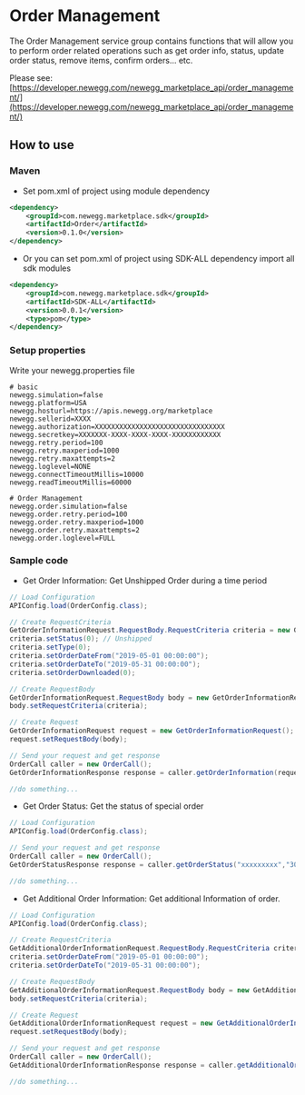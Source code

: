 # Order Management
The Order Management service group contains functions that will allow you to perform order related operations such as get order info, status, update order status, remove items, confirm orders… etc.

Please see: [https://developer.newegg.com/newegg_marketplace_api/order_management/](https://developer.newegg.com/newegg_marketplace_api/order_management/)

## How to use
### Maven
- Set pom.xml of project using module dependency
```xml
<dependency>
    <groupId>com.newegg.marketplace.sdk</groupId>
    <artifactId>Order</artifactId>
    <version>0.1.0</version>
</dependency>
```

- Or you can set pom.xml of project using SDK-ALL dependency import all sdk modules
```xml
<dependency>
    <groupId>com.newegg.marketplace.sdk</groupId>
    <artifactId>SDK-ALL</artifactId>
    <version>0.0.1</version>
    <type>pom</type>
</dependency>
```

### Setup properties
Write your newegg.properties file
```Properties
# basic
newegg.simulation=false
newegg.platform=USA
newegg.hosturl=https://apis.newegg.org/marketplace
newegg.sellerid=XXXX
newegg.authorization=XXXXXXXXXXXXXXXXXXXXXXXXXXXXXXXX
newegg.secretkey=XXXXXXX-XXXX-XXXX-XXXX-XXXXXXXXXXXX
newegg.retry.period=100
newegg.retry.maxperiod=1000
newegg.retry.maxattempts=2
newegg.loglevel=NONE
newegg.connectTimeoutMillis=10000
newegg.readTimeoutMillis=60000

# Order Management
newegg.order.simulation=false
newegg.order.retry.period=100
newegg.order.retry.maxperiod=1000
newegg.order.retry.maxattempts=2
newegg.order.loglevel=FULL
```

### Sample code
- Get Order Information: Get Unshipped Order during a time period
```java
// Load Configuration
APIConfig.load(OrderConfig.class);

// Create RequestCriteria
GetOrderInformationRequest.RequestBody.RequestCriteria criteria = new GetOrderInformationRequest.RequestBody.RequestCriteria();
criteria.setStatus(0); // Unshipped
criteria.setType(0);
criteria.setOrderDateFrom("2019-05-01 00:00:00");
criteria.setOrderDateTo("2019-05-31 00:00:00");
criteria.setOrderDownloaded(0);

// Create RequestBody
GetOrderInformationRequest.RequestBody body = new GetOrderInformationRequest.RequestBody();
body.setRequestCriteria(criteria);

// Create Request
GetOrderInformationRequest request = new GetOrderInformationRequest();
request.setRequestBody(body);

// Send your request and get response
OrderCall caller = new OrderCall();
GetOrderInformationResponse response = caller.getOrderInformation(request,"304");

//do something...
```

- Get Order Status: Get the status of special order
```java
// Load Configuration
APIConfig.load(OrderConfig.class);

// Send your request and get response
OrderCall caller = new OrderCall();
GetOrderStatusResponse response = caller.getOrderStatus("xxxxxxxxx","304");

//do something...
```

- Get Additional Order Information: Get additional Information of order.
```java
// Load Configuration
APIConfig.load(OrderConfig.class);

// Create RequestCriteria
GetAdditionalOrderInformationRequest.RequestBody.RequestCriteria criteria = new GetAdditionalOrderInformationRequest.RequestBody.RequestCriteria();
criteria.setOrderDateFrom("2019-05-01 00:00:00");
criteria.setOrderDateTo("2019-05-31 00:00:00");

// Create RequestBody
GetAdditionalOrderInformationRequest.RequestBody body = new GetAdditionalOrderInformationRequest.RequestBody();
body.setRequestCriteria(criteria);

// Create Request
GetAdditionalOrderInformationRequest request = new GetAdditionalOrderInformationRequest();
request.setRequestBody(body);

// Send your request and get response
OrderCall caller = new OrderCall();		
GetAdditionalOrderInformationResponse response = caller.getAdditionalOrderInformation(request);

//do something...
```
